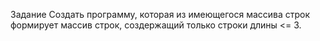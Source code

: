 Задание
Создать программу, которая из имеющегося массива строк формирует массив строк,
создержащий только строки длины <= 3.

